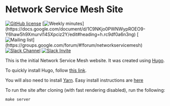 Network Service Mesh Site
=========================

[![GitHub license](https://img.shields.io/badge/license-Apache%20license%202.0-blue.svg)](https://github.com/networkservicemesh/site/blob/master/LICENSE)
[![Weekly minutes](https://img.shields.io/badge/Weekly%20Meeting%20Minutes-Tue%208am%20PT-blue.svg?style=plastic")](https://docs.google.com/document/d/1C9NKjo0PWNWypROEO9-Y6haw5h9Xmurvl14SXpciz2Y/edit#heading=h.rc9df0a6n3ng)
[![Mailing list](https://img.shields.io/badge/Mailing%20List-networkservicemesh-blue.svg?style=plastic")](https://groups.google.com/forum/#!forum/networkservicemesh)
[![Slack Channel](https://img.shields.io/badge/Slack:-%23nsm%20on%20CNCF%20Slack-blue.svg?style=plastic&logo=slack)](https://cloud-native.slack.com/messages/CHQNNUPN1/files/FHU5KB3PW/#nsm)
[![Slack Invite](https://img.shields.io/badge/Slack-CNCF%20Slack%20Invite-blue.svg?style=plastic&logo=slack)](https://slack.cncf.io/)


This is the initial Network Service Mesh website. It was created using
[Hugo](https://gohugo.io/).

To quickly install Hugo, follow [this link](https://gohugo.io/getting-started/quick-start/).

You will also need to install [Yarn](https://yarnpkg.com/en/).  Easy install instructions are [here](https://yarnpkg.com/en/docs/install#mac-stable)

To run the site after cloning (with fast rendering disabled), run the following:

```
make server
```
